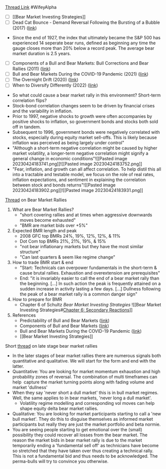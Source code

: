 
[Thread Link](https://twitter.com/WifeyAlpha/status/1528053766615875586)
#WifeyAlpha 

- [ ] [[Bear Market Investing Strategies]]
- [ ] Dead Cat Bounce - Demand Reversal Following the Bursting of a Bubble (2017) ([link](https://papers.ssrn.com/sol3/papers.cfm?abstract_id=2961304))
- Since the end of 1927, the index that ultimately became the S&P 500 has experienced 14 seperate bear runs, defined as beginning any time the gauge closes more than 20% below a record peak. The average bear market duration is 2.5 years.
- [ ] Components of a Bull and Bear Markets: Bull Corrections and Bear Rallies (2011) ([link](https://papers.ssrn.com/sol3/papers.cfm?abstract_id=1939486))
- [ ] Bull and Bear Markets During the COVID-19 Pandemic (2021) ([link](https://papers.ssrn.com/sol3/papers.cfm?abstract_id=3747168))
- [ ] The Overnight Drift (2020) ([link](https://www.newyorkfed.org/research/staff_reports/sr917))
- [ ] When to Diversify Differently (2022) ([link](https://jpm.pm-research.com/content/early/2022/01/10/jpm.2022.1.328))
- So what could cause a bear market rally in this environment? Short-term correlation flips?
- Stock-bond correlation changes seem to be driven by financial crises and the variability in inflation.
- Prior to 1997, negative shocks to growth were often accompanies by positive shocks to inflation, so government bonds and stocks both sold off in tandem.
- Subsequent to 1996, government bonds were negatively correlated with stocks, especially during equity market sell-offs. This is likely because inflation was perceived as being largely under control"
- "Although a short-term negative correlation might be caused by higher market volatility, a longer-term negative correlation might signify a general change in economic conditions"![[Pasted image 20230424183741.png]]![[Pasted image 20230424183752.png]]
- "Fear, inflation, and growth can all affect correlation. To help distil this all into a tractable and testable model, we focus on the role of real rates, inflation expectations, and sentiment in explaining the correlation between stock and bonds returns"![[Pasted image 20230424183902.png]]![[Pasted image 20230424183931.png]]


[Thread](https://twitter.com/WifeyAlpha/status/1539966248787886080) on Bear Market Rallies
1. What are Bear Market Rallies?
	- "short covering rallies and at times when aggressive downwards moves become exhausted"
	- "BMR are market bids over +5%"
2. Expected BMR length and peak
	- 2008 GFC top BMRs 24%, 19%, 12%, 12%, & 11%
	- Dot Com top BMRs 21%, 21%, 19%, & 15%
	- "not bear inflationary markets but they have the most similar structure"
	- "Can last quarters & seem like regime change"
3. How to trade BMR start & end
	- "Start: Technicals can overpower fundamentals in the short-term & cause brutal rallies. Exhaustion and overextension are prerequisites"
	- End: "it is invariably easier to call the end of a bear market rally than the beginning. [...] In such action the peak is frequently attained on a sudden increase in activity lasting a few days. [...] Dullness following the peak of a bear market rally is a common danger sign"
4. How to prepare for BMR
	- Chapter 6 of Schultz *Bear Market Investing Strategies* ![[Bear Market Investing Strategies#<u>Chapter 6: Secondary Reactions</u>]]
5. References
	- Predictability of Bull and Bear Markets ([link](https://papers.ssrn.com/sol3/papers.cfm?abstract_id=3559215))
	- Components of Bull and Bear Markets ([link](https://www.economics.utoronto.ca/workingPapers/tecipa-402.pdf))
	- Bull and Bear Markets During the COVID-19 Pandemic ([link](https://papers.ssrn.com/sol3/papers.cfm?abstract_id=3747168))
	- [[Bear Market Investing Strategies]]


Short [thread](https://twitter.com/WifeyAlpha/status/1556966271018827781) on late stage bear market rallies
- In the later stages of bear market rallies there are numerous signals both quantitative and qualitative. We will start for the form and end with the latter.
- Quantitative: You are looking for market momentum exhaustion and high probability zones of reversal. The combination of multi timeframes can help  capture the market turning points along with fading volume and market 'dullness'
- When they say 'never short a dull market' this is in bull market regimes. Well, the same applies to in bear markets, 'never long a dull market'.  
	- Volatility regime modelling and corresponding vol moves can help shape equity delta bear market rallies.
- Qualitative: You are looking for market participants starting to call a 'new bull market'. They do this to disguise themselves as informed market participants but really they are just the market portfolio and beta normie.
- You are seeing people starting to get emotional over the (small) possibility they could recover all losses from the bear market. The reason the market bids in bear market rally is due to the market temporarily ending a 'fundamental sell off' as technicians have become so stretched that they have taken over thus creating a technical rally. This is not a fundamental bid and thus needs to be acknowledged. The perma-bulls will try to convince you otherwise.